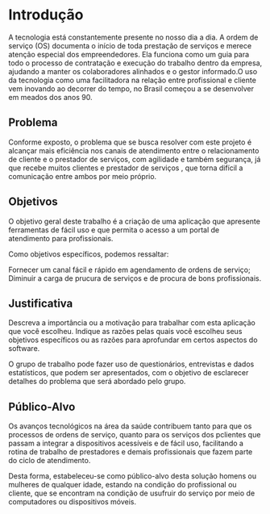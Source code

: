# Introdução

A tecnologia está constantemente presente no nosso dia a dia. A ordem de serviço (OS) documenta o início de toda prestação de serviços e merece atenção especial dos empreendedores. Ela funciona como um guia para todo o processo de contratação e execução do trabalho dentro da empresa, ajudando a manter os colaboradores alinhados e o gestor informado.O uso da tecnologia como uma facilitadora na relação entre profissional e cliente vem inovando ao decorrer do tempo, no Brasil começou a se desenvolver em meados dos anos 90.

## Problema
Conforme exposto, o problema que se busca resolver com este projeto é alcançar mais eficiência nos canais de atendimento entre o relacionamento de cliente e o prestador de serviços, com agilidade e também segurança, já que recebe muitos clientes e prestador de serviços , que torna difícil a comunicação entre ambos por meio próprio.

## Objetivos

O objetivo geral deste trabalho é a criação de uma aplicação que apresente ferramentas de fácil uso e que permita o acesso a um portal de atendimento para profissionais.

Como objetivos específicos, podemos ressaltar:

Fornecer um canal fácil e rápido em agendamento de ordens de serviço;
Diminuir a carga de prucura de serviços e de procura de bons profissionais.

## Justificativa

Descreva a importância ou a motivação para trabalhar com esta aplicação que você escolheu. Indique as razões pelas quais você escolheu seus objetivos específicos ou as razões para aprofundar em certos aspectos do software.

O grupo de trabalho pode fazer uso de questionários, entrevistas e dados estatísticos, que podem ser apresentados, com o objetivo de esclarecer detalhes do problema que será abordado pelo grupo.


## Público-Alvo

Os avanços tecnológicos na área da saúde contribuem tanto para que os processos de ordens de serviço, quanto para os serviços dos pclientes que passam a integrar a dispositivos acessíveis e de fácil uso, facilitando a rotina de trabalho de prestadores e demais profissionais que fazem parte do ciclo de atendimento.

Desta forma, estabeleceu-se como público-alvo desta solução homens ou mulheres de qualquer idade, estando na condição do profissional ou cliente, que se encontram na condição de usufruir do serviço por meio de computadores ou dispositivos móveis.

